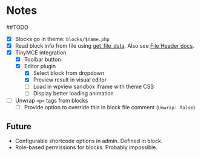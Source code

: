 # Notes

##TODO

- [x] Blocks go in theme: `blocks/$name.php`
- [x] Read block info from file using [get_file_data](https://developer.wordpress.org/reference/functions/get_file_data/). Also see [File Header docs](https://codex.wordpress.org/File_Header).
- [x] TinyMCE integration
	- [x] Toolbar button
	- [x] Editor plugin
		- [x] Select block from dropdown
		- [x] Preview result in visual editor
		- [ ] Load in wpview sandbox iframe with theme CSS
		- [ ] Display better loading animation
- [ ] Unwrap `<p>` tags from blocks
	- [ ] Provide option to override this in block file comment (`Unwrap: false`)

## Future

- Configurable shortcode options in admin.
  Defined in block.
- Role-based permissions for blocks. Probably impossible.